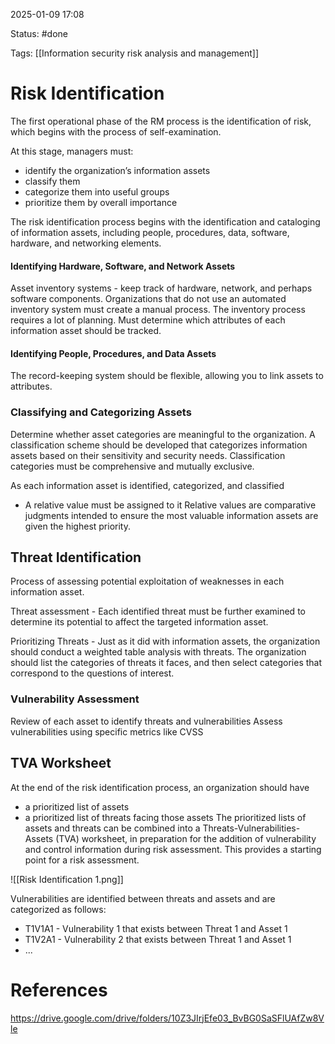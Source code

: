 2025-01-09 17:08

Status: #done 

Tags: [[Information security risk analysis and management]] 

# Risk Identification

The first operational phase of the RM process is the identification of risk, which begins with the process of self-examination.

At this stage, managers must:
- identify the organization’s information assets
- classify them
- categorize them into useful groups
- prioritize them by overall importance

The risk identification process begins with the identification and cataloging of information assets, including people, procedures, data, software, hardware, and networking elements.

#### Identifying Hardware, Software, and Network Assets
Asset inventory systems - keep track of hardware, network, and perhaps software components.
Organizations that do not use an automated inventory system must create a
manual process.
The inventory process requires a lot of planning. Must determine which attributes of each information asset should be tracked.

#### Identifying People, Procedures, and Data Assets
The record-keeping system should be flexible, allowing you to link assets to attributes.

### Classifying and Categorizing Assets
Determine whether asset categories are meaningful to the organization.
A classification scheme should be developed that categorizes information assets based on their sensitivity and security needs.
Classification categories must be comprehensive and mutually exclusive.

As each information asset is identified, categorized, and classified
- A relative value must be assigned to it
Relative values are comparative judgments intended to ensure the most valuable information assets are given the highest priority.

## Threat Identification
Process of assessing potential exploitation of weaknesses in each information asset.

Threat assessment - Each identified threat must be further examined to determine its potential to affect the targeted information asset.

Prioritizing Threats - Just as it did with information assets, the organization should conduct a weighted table analysis with threats. The organization should list the categories of threats it faces, and then select categories that correspond to the questions of interest.

### Vulnerability Assessment
Review of each asset to identify threats and vulnerabilities
Assess vulnerabilities using specific metrics like CVSS

## TVA Worksheet
At the end of the risk identification process, an organization should have
- a prioritized list of assets
- a prioritized list of threats facing those assets
The prioritized lists of assets and threats can be combined into a Threats-Vulnerabilities-Assets (TVA) worksheet, in preparation for the addition of vulnerability and control information during risk assessment.
This provides a starting point for a risk assessment.

![[Risk Identification 1.png]]

Vulnerabilities are identified between threats and assets and are categorized as follows:
- T1V1A1 - Vulnerability 1 that exists between Threat 1 and Asset 1
- T1V2A1 - Vulnerability 2 that exists between Threat 1 and Asset 1
- ...

# References

https://drive.google.com/drive/folders/10Z3JIrjEfe03_BvBG0SaSFlUAfZw8Vle